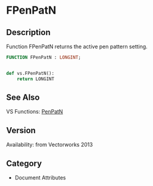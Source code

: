# FPenPatN

## Description
Function FPenPatN returns the active pen pattern setting.

```pascal
FUNCTION FPenPatN : LONGINT;
```

```python

def vs.FPenPatN():
    return LONGINT
```

## See Also
VS Functions:
[PenPatN](PenPatN.md)

## Version
Availability: from Vectorworks 2013
## Category
* Document Attributes


